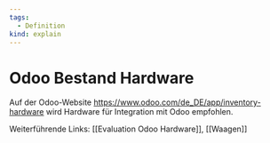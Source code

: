 ```yaml
---
tags:
  - Definition
kind: explain
---
```

# Odoo Bestand Hardware

Auf der Odoo-Website <https://www.odoo.com/de_DE/app/inventory-hardware> wird Hardware für Integration mit Odoo empfohlen.

Weiterführende Links: [[Evaluation Odoo Hardware]], [[Waagen]]